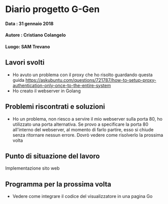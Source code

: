 # Diario progetto G-Gen

#### Data : 31 gennaio 2018

#### Autore : Cristiano Colangelo

#### Luogo: SAM Trevano

## Lavori svolti

- Ho avuto un problema con il proxy che ho risolto guardando questa guida https://askubuntu.com/questions/721787/how-to-setup-proxy-authentication-only-once-to-the-entire-system
- Ho creato il webserver in Golang 

## Problemi riscontrati e soluzioni

- Ho un problema, non riesco a servire il mio webserver sulla porta 80, ho utilizzato una porta alternativa. Se provo a specificare la porta 80 all'interno del webserver, al momento di farlo partire, esso si chiude senza ritornare nessun errore. Dovrò vedere come risolverlo la prossima volta

## Punto di situazione del lavoro

Implementazione sito web

## Programma per la prossima volta

- Vedere come integrare il codice del visualizzatore in una pagina Go